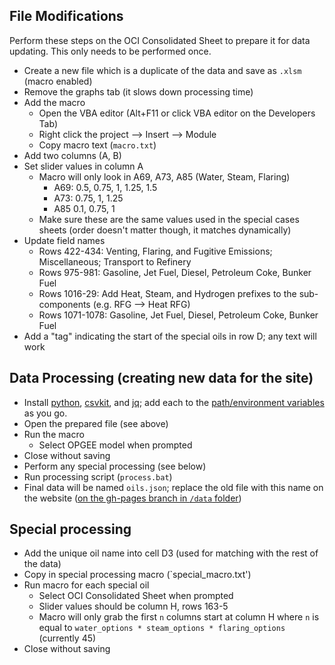 ## File Modifications

Perform these steps on the OCI Consolidated Sheet to prepare it for data updating. This only needs to be performed once.

- Create a new file which is a duplicate of the data and save as `.xlsm` (macro enabled)
- Remove the graphs tab (it slows down processing time)
- Add the macro
  - Open the VBA editor (Alt+F11 or click VBA editor on the Developers Tab)
  - Right click the project --> Insert --> Module
  - Copy macro text (`macro.txt`)
- Add two columns (A, B)
- Set slider values in column A
  - Macro will only look in A69, A73, A85 (Water, Steam, Flaring)
    - A69: 0.5, 0.75, 1, 1.25, 1.5
    - A73: 0.75, 1, 1.25
    - A85 0.1, 0.75, 1
  - Make sure these are the same values used in the special cases sheets (order doesn't matter though, it matches dynamically)
- Update field names
  - Rows 422-434: Venting, Flaring, and Fugitive Emissions; Miscellaneous; Transport to Refinery
  - Rows 975-981: Gasoline, Jet Fuel, Diesel, Petroleum Coke, Bunker Fuel
  - Rows 1016-29: Add Heat, Steam, and Hydrogen prefixes to the sub-components (e.g. RFG --> Heat RFG)
  - Rows 1071-1078: Gasoline, Jet Fuel, Diesel, Petroleum Coke, Bunker Fuel
- Add a "tag" indicating the start of the special oils in row D; any text will work

## Data Processing (creating new data for the site)

- Install [python](https://www.python.org/downloads/), [csvkit](http://csvkit.readthedocs.org/en/0.9.1/install.html#users), and [jq](http://stedolan.github.io/jq/download/); add each to the [path/environment variables](http://www.computerhope.com/issues/ch000549.htm) as you go.
- Open the prepared file (see above)
- Run the macro
  - Select OPGEE model when prompted
- Close without saving
- Perform any special processing (see below)
- Run processing script (`process.bat`)
- Final data will be named `oils.json`; replace the old file with this name on the website ([on the gh-pages branch in `/data` folder](https://github.com/carnegieendowment/oil-climate-index/tree/gh-pages/data))

## Special processing

- Add the unique oil name into cell D3 (used for matching with the rest of the data)
- Copy in special processing macro (`special_macro.txt')
- Run macro for each special oil
  - Select OCI Consolidated Sheet when prompted
  - Slider values should be column H, rows 163-5
  - Macro will only grab the first `n` columns start at column H where `n` is equal to `water_options * steam_options * flaring_options` (currently 45)
- Close without saving
